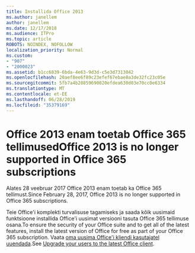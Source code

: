 ```yaml
---
title: Installida Office 2013
ms.author: janellem
author: janellem
ms.date: 12/17/2018
ms.audience: ITPro
ms.topic: article
ROBOTS: NOINDEX, NOFOLLOW
localization_priority: Normal
ms.custom:
- "907"
- "2000023"
ms.assetid: b1cc6839-6bda-4e63-9d3d-c5e3d7313042
ms.openlocfilehash: 20aef8ee6f89c23efef67ebae8a3de32fc23c05e
ms.sourcegitcommit: 5fb7a4b28859690020efdea630d03e70cc0e6334
ms.translationtype: MT
ms.contentlocale: et-EE
ms.lasthandoff: 06/28/2019
ms.locfileid: "35379169"
---
```

# <a name="office-2013-is-no-longer-supported-in-office-365-subscriptions"></a><span data-ttu-id="7ca1d-102">Office 2013 enam toetab Office 365 tellimused</span><span class="sxs-lookup"><span data-stu-id="7ca1d-102">Office 2013 is no longer supported in Office 365 subscriptions</span></span>

<span data-ttu-id="7ca1d-103">Alates 28 veebruar 2017 Office 2013 enam toetab ka Office 365 tellimust.</span><span class="sxs-lookup"><span data-stu-id="7ca1d-103">Since February 28, 2017, Office 2013 is no longer supported in Office 365 subscriptions.</span></span>
  
<span data-ttu-id="7ca1d-104">Teie Office'i komplekti turvalisuse tagamiseks ja saada kõik uusimaid funktsioone installida Office'i uusimat versiooni tasuta Office 365 tellimuse osana.</span><span class="sxs-lookup"><span data-stu-id="7ca1d-104">To ensure the security of your Office suite and to get all of the latest features, install the latest version of Office for free as part of your Office 365 subscription.</span></span> <span data-ttu-id="7ca1d-105">Vaata [oma uusima Office'i kliendi kasutajatel uuendada](https://docs.microsoft.com/office365/admin/setup/upgrade-users-to-latest-office-client).</span><span class="sxs-lookup"><span data-stu-id="7ca1d-105">See [Upgrade your users to the latest Office client](https://docs.microsoft.com/office365/admin/setup/upgrade-users-to-latest-office-client).</span></span>
  